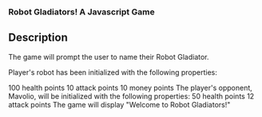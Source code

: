 ### Robot Gladiators! A Javascript Game

## Description
The game will prompt the user to name their Robot Gladiator.

Player's robot has been initialized with the following properties:

100 health points
10 attack points
10 money points
The player's opponent, Mavolio, will be initialized with the following properties:
50 health points
12 attack points
The game will display "Welcome to Robot Gladiators!"


